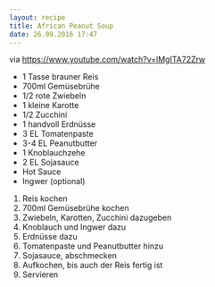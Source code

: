 ```yaml
---
layout: recipe
title: African Peanut Soup
date: 26.09.2016 17:47
---
```


via <https://www.youtube.com/watch?v=lMgITA72Zrw>

* 1 Tasse brauner Reis
* 700ml Gemüsebrühe
* 1/2 rote Zwiebeln
* 1 kleine Karotte
* 1/2 Zucchini
* 1 handvoll Erdnüsse
* 3 EL Tomatenpaste
* 3-4 EL Peanutbutter
* 1 Knoblauchzehe
* 2 EL Sojasauce
* Hot Sauce
* Ingwer (optional)

1. Reis kochen
2. 700ml Gemüsebrühe kochen
3. Zwiebeln, Karotten, Zucchini dazugeben
4. Knoblauch und Ingwer dazu
5. Erdnüsse dazu
6. Tomatenpaste und Peanutbutter hinzu
7. Sojasauce, abschmecken
8. Aufkochen, bis auch der Reis fertig ist
9. Servieren

